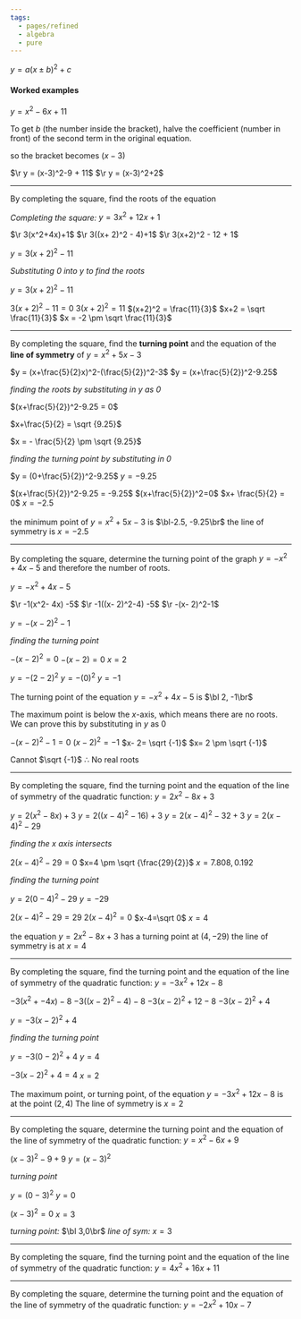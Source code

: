 ```yaml
---
tags:
  - pages/refined
  - algebra
  - pure
---
```


$y = a(x\pm b)^2+c$

#### Worked examples

$y=x^2-6x+11$

To get $b$ (the number inside the bracket), halve the coefficient (number in front) of the second term in the original equation.

so the bracket becomes $(x-3)$

$\r y = (x-3)^2-9 + 11$
$\r y = (x-3)^2+2$

---

By completing the square, find the roots of the equation

*Completing the square:*
$y = 3x^2+12x+1$

$\r 3(x^2+4x)+1$
$\r 3((x+ 2)^2 - 4)+1$
$\r 3(x+2)^2 - 12 + 1$

$y = 3(x+2)^2 - 11$

*Substituting 0 into y to find the roots*

$y = 3(x+2)^2 - 11$

$3(x+2)^2 - 11 = 0$
$3(x+2)^2 = 11$
$(x+2)^2 = \frac{11}{3}$
$x+2 = \sqrt \frac{11}{3}$
$x = -2 \pm \sqrt \frac{11}{3}$

---

By completing the square, find the **turning point** and the equation of the **line of symmetry** of $y = x^2 + 5x - 3$

$y = (x+\frac{5}{2}x)^2-(\frac{5}{2})^2-3$
$y = (x+\frac{5}{2})^2-9.25$

*finding the roots by substituting in y as 0*

$(x+\frac{5}{2})^2-9.25 = 0$

$x+\frac{5}{2} = \sqrt {9.25}$

$x = - \frac{5}{2} \pm \sqrt {9.25}$

*finding the turning point by substituting in 0*

$y = (0+\frac{5}{2})^2-9.25$
$y = -9.25$

$(x+\frac{5}{2})^2-9.25 = -9.25$
$(x+\frac{5}{2})^2=0$
$x+ \frac{5}{2} = 0$
$x = -2.5$

the minimum point of $y = x^2 + 5x - 3$ is $\bl-2.5, -9.25\br$
the line of symmetry is $x = -2.5$

---

By completing the square, determine the turning point of the graph $y = -x^2+ 4x -5$ and therefore the number of roots.

$y = -x^2+ 4x -5$

$\r -1(x^2- 4x) -5$
$\r -1((x- 2)^2-4) -5$
$\r -(x- 2)^2-1$

$y = -(x- 2)^2-1$

*finding the turning point*

$-(x-2)^2 = 0$
$-(x-2) = 0$
$x=2$

$y = -(2-2)^2$
$y = -(0)^2$
$y = -1$

The turning point of the equation $y = -x^2+ 4x -5$ is $\bl 2, -1\br$

The maximum point is below the $x$-axis, which means there are no roots. We can prove this by substituting in $y$ as $0$

$-(x- 2)^2-1= 0$
$(x- 2)^2= -1$
$x- 2= \sqrt {-1}$
$x= 2 \pm \sqrt {-1}$

Cannot $\sqrt {-1}$
$\therefore$ No real roots

---

By completing the square, find the turning point and the equation of the line of symmetry of the quadratic function:
$y = 2x^2-8x+3$

$y = 2(x^2-8x)+3$
$y = 2((x-4)^2-16)+3$
$y = 2(x-4)^2-32+3$
$y = 2(x-4)^2-29$

*finding the $x$ axis intersects*

$2(x-4)^2-29=0$
$x=4 \pm \sqrt {\frac{29}{2}}$
$x = 7.808, 0.192$

*finding the turning point*

$y = 2(0-4)^2-29$
$y = -29$

$2(x-4)^2-29=29$
$2(x-4)^2=0$
$x-4=\sqrt 0$
$x= 4$

the equation $y = 2x^2-8x+3$ has a turning point at $(4,-29)$
the line of symmetry is at $x = 4$

---

By completing the square, find the turning point and the equation of the line of symmetry of the quadratic function:
$y = -3x^2+12x-8$

$-3(x^2+-4x)-8$
$-3((x-2)^2-4)-8$
$-3(x-2)^2+12-8$
$-3(x-2)^2+4$

$y = -3(x-2)^2+4$

*finding the turning point*

$y = -3(0-2)^2+4$
$y = 4$

$-3(x-2)^2+4 = 4$
$x = 2$

The maximum point, or turning point, of the equation $y = -3x^2+12x-8$ is at the point $(2,4)$
The line of symmetry is $x =2$

---

By completing the square, determine the turning point and the equation of the line of symmetry of the quadratic function:
$y = x^2 -6x + 9$

$(x-3)^2 -9 + 9$
$y = (x-3)^2$

*turning point*

$y = (0-3)^2$
$y = 0$

$(x-3)^2 = 0$
$x = 3$

*turning point:* $\bl 3,0\br$
*line of sym:* $x=3$

---

By completing the square, find the turning point and the equation of the line of symmetry of the quadratic function:
$y= 4x^2+16x+11$



---

By completing the square, determine the turning point and the equation of the line of symmetry of the quadratic function:
$y= -2x^2+10x-7$
